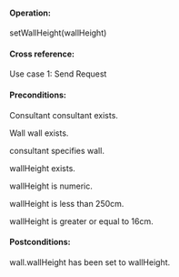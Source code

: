 #### Operation: 

setWallHeight(wallHeight) 

#### Cross reference: 

Use case 1: Send Request 

#### Preconditions: 

Consultant consultant exists. 

Wall wall exists. 

consultant specifies wall.

wallHeight exists.

wallHeight is numeric.

wallHeight is less than 250cm.

wallHeight is greater or equal to 16cm.

#### Postconditions: 

wall.wallHeight has been set to wallHeight. 
